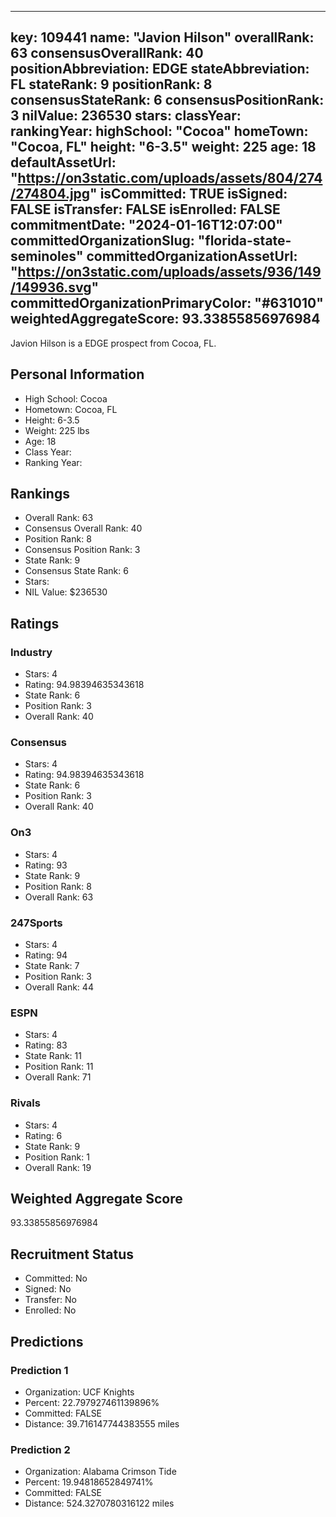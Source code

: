 ---
  key: 109441
  name: "Javion Hilson"
  overallRank: 63
  consensusOverallRank: 40
  positionAbbreviation: EDGE
  stateAbbreviation: FL
  stateRank: 9
  positionRank: 8
  consensusStateRank: 6
  consensusPositionRank: 3
  nilValue: 236530
  stars: 
  classYear: 
  rankingYear: 
  highSchool: "Cocoa"
  homeTown: "Cocoa, FL"
  height: "6-3.5"
  weight: 225
  age: 18
  defaultAssetUrl: "https://on3static.com/uploads/assets/804/274/274804.jpg"
  isCommitted: TRUE
  isSigned: FALSE
  isTransfer: FALSE
  isEnrolled: FALSE
  commitmentDate: "2024-01-16T12:07:00"
  committedOrganizationSlug: "florida-state-seminoles"
  committedOrganizationAssetUrl: "https://on3static.com/uploads/assets/936/149/149936.svg"
  committedOrganizationPrimaryColor: "#631010"
  weightedAggregateScore: 93.33855856976984
  ---
  
  Javion Hilson is a EDGE prospect from Cocoa, FL.
  
  ## Personal Information
  - High School: Cocoa
  - Hometown: Cocoa, FL
  - Height: 6-3.5
  - Weight: 225 lbs
  - Age: 18
  - Class Year: 
  - Ranking Year: 
  
  ## Rankings
  - Overall Rank: 63
  - Consensus Overall Rank: 40
  - Position Rank: 8
  - Consensus Position Rank: 3
  - State Rank: 9
  - Consensus State Rank: 6
  - Stars: 
  - NIL Value: $236530
  
  ## Ratings
  
  ### Industry
  - Stars: 4
  - Rating: 94.98394635343618
  - State Rank: 6
  - Position Rank: 3
  - Overall Rank: 40
  
  ### Consensus
  - Stars: 4
  - Rating: 94.98394635343618
  - State Rank: 6
  - Position Rank: 3
  - Overall Rank: 40
  
  ### On3
  - Stars: 4
  - Rating: 93
  - State Rank: 9
  - Position Rank: 8
  - Overall Rank: 63
  
  ### 247Sports
  - Stars: 4
  - Rating: 94
  - State Rank: 7
  - Position Rank: 3
  - Overall Rank: 44
  
  ### ESPN
  - Stars: 4
  - Rating: 83
  - State Rank: 11
  - Position Rank: 11
  - Overall Rank: 71
  
  ### Rivals
  - Stars: 4
  - Rating: 6
  - State Rank: 9
  - Position Rank: 1
  - Overall Rank: 19
  
  ## Weighted Aggregate Score
  93.33855856976984
  
  ## Recruitment Status
  - Committed: No
  - Signed: No
  - Transfer: No
  - Enrolled: No
  
  
  
  ## Predictions
  
  ### Prediction 1
  - Organization: UCF Knights
  - Percent: 22.797927461139896%
  - Committed: FALSE
  - Distance: 39.716147744383555 miles
  
  ### Prediction 2
  - Organization: Alabama Crimson Tide
  - Percent: 19.94818652849741%
  - Committed: FALSE
  - Distance: 524.3270780316122 miles
  
